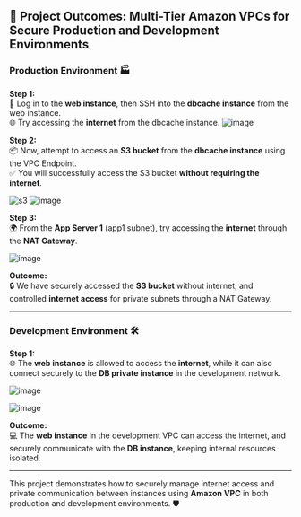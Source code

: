 ## 🚀 Project Outcomes: Multi-Tier Amazon VPCs for Secure Production and Development Environments

### **Production Environment** 🏭

**Step 1:**  
🔐 Log in to the **web instance**, then SSH into the **dbcache instance** from the web instance.  
🌐 Try accessing the **internet** from the dbcache instance.
![image](https://github.com/user-attachments/assets/d0ac6396-e4fb-4c98-81fa-c7857e24defe)

**Step 2:**  
📦 Now, attempt to access an **S3 bucket** from the **dbcache instance** using the VPC Endpoint.  
✅ You will successfully access the S3 bucket **without requiring the internet**.

![s3](https://github.com/user-attachments/assets/bfc21d31-958b-49fe-beaf-62054fcd14a6)
![image](https://github.com/user-attachments/assets/0c43b7d3-c30d-4809-9152-ccfbfa4b1bbc)


**Step 3:**  
🌍 From the **App Server 1** (app1 subnet), try accessing the **internet** through the **NAT Gateway**.

![image](https://github.com/user-attachments/assets/f999ff14-7c6b-4476-935d-fcfda5c69050)


**Outcome:**  
🔒 We have securely accessed the **S3 bucket** without internet, and controlled **internet access** for private subnets through a NAT Gateway.

---

### **Development Environment** 🛠️

**Step 1:**  
🌐 The **web instance** is allowed to access the **internet**, while it can also connect securely to the **DB private instance** in the development network.

![image](https://github.com/user-attachments/assets/868ac292-57c3-41d5-b778-8fb5c5397bd2)

![image](https://github.com/user-attachments/assets/e644090f-bb63-401a-86e2-697c30ea94c1)


**Outcome:**  
💻 The **web instance** in the development VPC can access the internet, and securely communicate with the **DB instance**, keeping internal resources isolated.

---

This project demonstrates how to securely manage internet access and private communication between instances using **Amazon VPC** in both production and development environments. 🛡️


